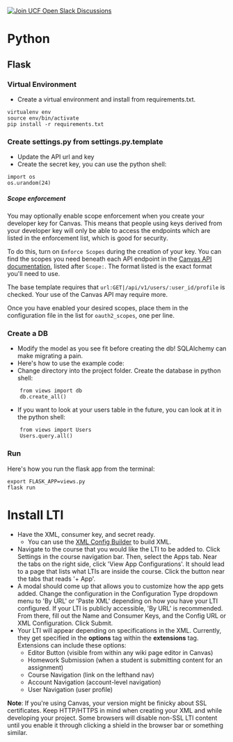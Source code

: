 [![Join UCF Open Slack Discussions](https://ucf-open-slackin.herokuapp.com/badge.svg)](https://ucf-open-slackin.herokuapp.com/)

# Python
## Flask


### Virtual Environment
- Create a virtual environment and install from requirements.txt.

```
virtualenv env
source env/bin/activate
pip install -r requirements.txt
```

### Create settings.py from settings.py.template
- Update the API url and key
- Create the secret key, you can use the python shell:

```
import os
os.urandom(24)
```

##### Scope enforcement

You may optionally enable scope enforcement when you create your developer key for Canvas. This means that people using keys derived from your developer key will only be able to access the endpoints which are listed in the enforcement list, which is good for security.

To do this, turn on `Enforce Scopes` during the creation of your key. You can find the scopes you need beneath each API endpoint in the [Canvas API documentation](https://canvas.instructure.com/doc/api/index.html), listed after `Scope:`. The format listed is the exact format you'll need to use.

The base template requires that `url:GET|/api/v1/users/:user_id/profile` is checked. Your use of the Canvas API may require more.

Once you have enabled your desired scopes, place them in the configuration file in the list for `oauth2_scopes`, one per line.


### Create a DB
- Modify the model as you see fit before creating the db! SQLAlchemy can make migrating a pain.
- Here's how to use the example code:
- Change directory into the project folder. Create the database in python shell:
```
    from views import db
    db.create_all()
```
- If you want to look at your users table in the future, you can look at it in the python shell:
```
    from views import Users
    Users.query.all()
```

### Run
Here's how you run the flask app from the terminal:
```
export FLASK_APP=views.py
flask run
```

# Install LTI
- Have the XML, consumer key, and secret ready.
    - You can use the [XML Config Builder](https://www.edu-apps.org/build_xml.html) to build XML.
- Navigate to the course that you would like the LTI to be added to. Click Settings in the course navigation bar. Then, select the Apps tab. Near the tabs on the right side, click 'View App Configurations'. It should lead to a page that lists what LTIs are inside the course. Click the button near the tabs that reads '+ App'.
- A modal should come up that allows you to customize how the app gets added. Change the configuration in the Configuration Type dropdown menu to 'By URL' or 'Paste XML' depending on how you have your LTI configured. If your LTI is publicly accessible, 'By URL' is recommended. From there, fill out the Name and Consumer Keys, and the Config URL or XML Configuration. Click Submit.
- Your LTI will appear depending on specifications in the XML. Currently, they get specified in the **options** tag within the **extensions** tag. Extensions can include these options:
    - Editor Button (visible from within any wiki page editor in Canvas)
    - Homework Submission (when a student is submitting content for an assignment)
    - Course Navigation (link on the lefthand nav)
    - Account Navigation (account-level navigation)
    - User Navigation (user profile)

**Note**: If you're using Canvas, your version might be finicky about SSL certificates. Keep HTTP/HTTPS in mind when creating your XML and while developing your project. Some browsers will disable non-SSL LTI content until you enable it through clicking a shield in the browser bar or something similar.
